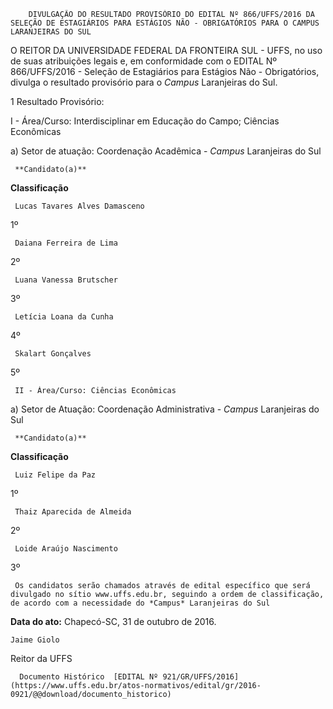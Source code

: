         DIVULGAÇÃO DO RESULTADO PROVISÓRIO DO EDITAL Nº 866/UFFS/2016 DA SELEÇÃO DE ESTAGIÁRIOS PARA ESTÁGIOS NÃO - OBRIGATÓRIOS PARA O CAMPUS LARANJEIRAS DO SUL  

O REITOR DA UNIVERSIDADE FEDERAL DA FRONTEIRA SUL - UFFS, no uso de suas atribuições legais e, em conformidade com o EDITAL Nº 866/UFFS/2016 - Seleção de Estagiários para Estágios Não - Obrigatórios, divulga o resultado provisório para o *Campus* Laranjeiras do Sul.

 1 Resultado Provisório:

 I - Área/Curso: Interdisciplinar em Educação do Campo; Ciências Econômicas

 a) Setor de atuação: Coordenação Acadêmica - *Campus* Laranjeiras do Sul

     **Candidato(a)**

   **Classificação**

     Lucas Tavares Alves Damasceno

   1º 

     Daiana Ferreira de Lima

   2º 

     Luana Vanessa Brutscher

   3º 

     Letícia Loana da Cunha

   4º 

     Skalart Gonçalves

   5º 

     II - Área/Curso: Ciências Econômicas

 a) Setor de Atuação: Coordenação Administrativa - *Campus* Laranjeiras do Sul

     **Candidato(a)**

   **Classificação**

     Luiz Felipe da Paz

   1º 

     Thaiz Aparecida de Almeida

   2º 

     Loide Araújo Nascimento

   3º 

     Os candidatos serão chamados através de edital específico que será divulgado no sítio www.uffs.edu.br, seguindo a ordem de classificação, de acordo com a necessidade do *Campus* Laranjeiras do Sul

  

   **Data do ato:** Chapecó-SC, 31 de outubro de 2016.   
 

    Jaime Giolo   
 Reitor da UFFS 

      Documento Histórico  [EDITAL Nº 921/GR/UFFS/2016](https://www.uffs.edu.br/atos-normativos/edital/gr/2016-0921/@@download/documento_historico)     
      